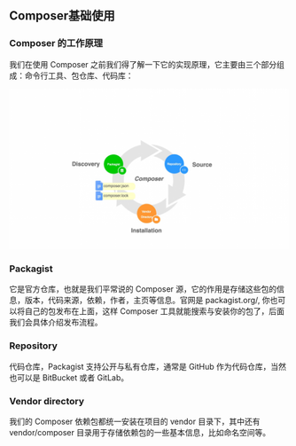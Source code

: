 ## Composer基础使用

### Composer 的工作原理
我们在使用 Composer 之前我们得了解一下它的实现原理，它主要由三个部分组成：命令行工具、包仓库、代码库：

![img](static/1.1.png)

### Packagist
它是官方仓库，也就是我们平常说的 Composer 源，它的作用是存储这些包的信息，版本，代码来源，依赖，作者，主页等信息。官网是 packagist.org/, 你也可以将自己的包发布在上面，这样 Composer 工具就能搜索与安装你的包了，后面我们会具体介绍发布流程。

### Repository
代码仓库，Packagist 支持公开与私有仓库，通常是 GitHub 作为代码仓库，当然也可以是 BitBucket 或者 GitLab。

### Vendor directory
我们的 Composer 依赖包都统一安装在项目的 vendor 目录下，其中还有 vendor/composer 目录用于存储依赖包的一些基本信息，比如命名空间等。